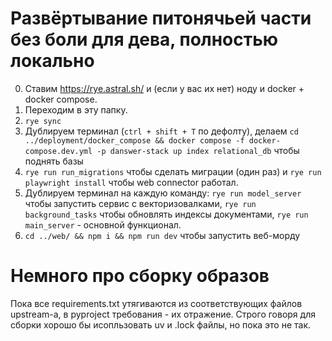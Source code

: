 # Развёртывание питонячьей части без боли для дева, полностью локально
0. Ставим https://rye.astral.sh/ и (если у вас их нет) ноду и docker + docker compose.
1. Переходим в эту папку.
2. `rye sync`
3. Дублируем терминал (`ctrl + shift + T` по дефолту), делаем `cd ../deployment/docker_compose && docker compose -f docker-compose.dev.yml -p danswer-stack up index relational_db` чтобы поднять базы
4. `rye run run_migrations` чтобы сделать миграции (один раз) и `rye run playwright install` чтобы web connector работал.
5. Дублируем терминал на каждую команду: `rye run model_server` чтобы запустить сервис с векторизовалками, `rye run background_tasks` чтобы обновлять индексы документами, `rye run main_server` - основной функционал.
6. `cd ../web/ && npm i && npm run dev` чтобы запустить веб-морду 

# Немного про сборку образов
Пока все requirements.txt утягиваются из соответствующих файлов upstream-a, в pyproject требования - их отражение. Строго говоря для сборки хорошо бы исопльзовать uv и .lock файлы, но пока это не так.